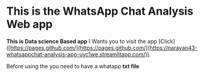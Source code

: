 # This is the WhatsApp Chat Analysis Web app
**This is Data science Based app** 
I Wants you to visit the app [Click]([https://pages.github.com/](https://pages.github.com/](https://narayan43-whatsappchat-analysis-app-uyc1we.streamlitapp.com/)).

Before using the you need to have a whatapp **txt file**
